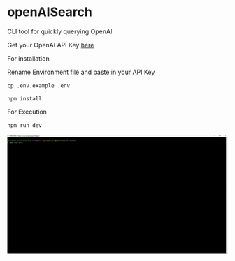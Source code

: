 # openAISearch

CLI tool for quickly querying OpenAI

Get your OpenAI API Key [here](https://beta.openai.com/account/api-keys)

For installation

Rename Environment file and paste in your API Key

```
cp .env.example .env
```

```
npm install
```

For Execution

```
npm run dev
```

![1674584013951](image/README/1674584013951.png)
